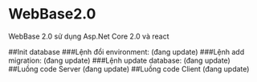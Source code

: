# WebBase2.0
WebBase 2.0 sử dụng Asp.Net Core 2.0 và react

##Init database
###Lệnh đổi environment:
(đang update)
###Lệnh add migration:
(đang update)
###Lệnh update database:
(đang update)
##Luồng code Server
(đang update)
##Luồng code Client
(đang update)


